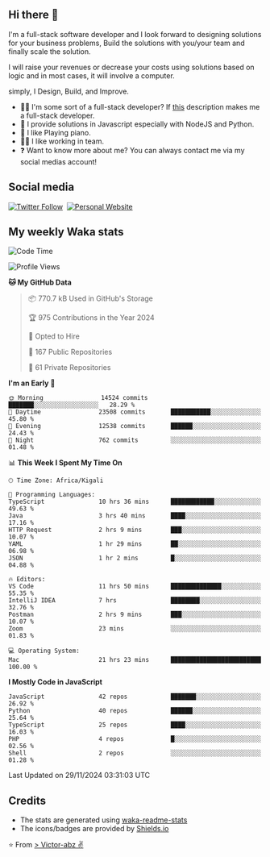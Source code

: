 ## Hi there 👋
I'm a full-stack software developer and I look forward to designing solutions for your business problems, Build the solutions with you/your team and finally scale the solution.

I will raise your revenues or decrease your costs using solutions based on logic and in most cases, it will involve a computer.

simply, I Design, Build, and Improve.

- 👨‍💻 I'm some sort of a full-stack developer? If [this](https://www.w3schools.com/whatis/whatis_fullstack.asp) description makes me a full-stack developer.
- 🌱 I provide solutions in Javascript especially with NodeJS and Python. 
- 🎹 I like Playing piano.
- 👯‍♀️ I like working in team.
- ❓ Want to know more about me? You can always contact me via my social medias account!

## Social media
[![Twitter Follow](https://img.shields.io/twitter/follow/vicky_abz?color=%231DA1F2&label=Twitter&style=for-the-badge&logo=twitter&logoColor=ffffff)](https://twitter.com/vicky_abz)
‎‎ [![Personal Website](https://img.shields.io/static/v1?label=visit&message=victor-abz.com&color=%235F021F&style=for-the-badge)](https://victor-abz.com/)

## My weekly Waka stats
<!--START_SECTION:waka-->
![Code Time](http://img.shields.io/badge/Code%20Time-896%20hrs%2012%20mins-blue)

![Profile Views](http://img.shields.io/badge/Profile%20Views-0-blue)

**🐱 My GitHub Data** 

> 📦 770.7 kB Used in GitHub's Storage 
 > 
> 🏆 975 Contributions in the Year 2024
 > 
> 💼 Opted to Hire
 > 
> 📜 167 Public Repositories 
 > 
> 🔑 61 Private Repositories 
 > 
**I'm an Early 🐤** 

```text
🌞 Morning                14524 commits       ███████░░░░░░░░░░░░░░░░░░   28.29 % 
🌆 Daytime                23508 commits       ███████████░░░░░░░░░░░░░░   45.80 % 
🌃 Evening                12538 commits       ██████░░░░░░░░░░░░░░░░░░░   24.43 % 
🌙 Night                  762 commits         ░░░░░░░░░░░░░░░░░░░░░░░░░   01.48 % 
```


📊 **This Week I Spent My Time On** 

```text
🕑︎ Time Zone: Africa/Kigali

💬 Programming Languages: 
TypeScript               10 hrs 36 mins      ████████████░░░░░░░░░░░░░   49.63 % 
Java                     3 hrs 40 mins       ████░░░░░░░░░░░░░░░░░░░░░   17.16 % 
HTTP Request             2 hrs 9 mins        ███░░░░░░░░░░░░░░░░░░░░░░   10.07 % 
YAML                     1 hr 29 mins        ██░░░░░░░░░░░░░░░░░░░░░░░   06.98 % 
JSON                     1 hr 2 mins         █░░░░░░░░░░░░░░░░░░░░░░░░   04.88 % 

🔥 Editors: 
VS Code                  11 hrs 50 mins      ██████████████░░░░░░░░░░░   55.35 % 
IntelliJ IDEA            7 hrs               ████████░░░░░░░░░░░░░░░░░   32.76 % 
Postman                  2 hrs 9 mins        ███░░░░░░░░░░░░░░░░░░░░░░   10.07 % 
Zoom                     23 mins             ░░░░░░░░░░░░░░░░░░░░░░░░░   01.83 % 

💻 Operating System: 
Mac                      21 hrs 23 mins      █████████████████████████   100.00 % 
```

**I Mostly Code in JavaScript** 

```text
JavaScript               42 repos            ███████░░░░░░░░░░░░░░░░░░   26.92 % 
Python                   40 repos            ██████░░░░░░░░░░░░░░░░░░░   25.64 % 
TypeScript               25 repos            ████░░░░░░░░░░░░░░░░░░░░░   16.03 % 
PHP                      4 repos             █░░░░░░░░░░░░░░░░░░░░░░░░   02.56 % 
Shell                    2 repos             ░░░░░░░░░░░░░░░░░░░░░░░░░   01.28 % 
```




 Last Updated on 29/11/2024 03:31:03 UTC
<!--END_SECTION:waka-->

## Credits
- The stats are generated using [waka-readme-stats](https://github.com/anmol098/waka-readme-stats)
- The icons/badges are provided by [Shields.io](https://shields.io/)

⭐️ From [> Victor-abz ✌](https://victor-abz.com/)

